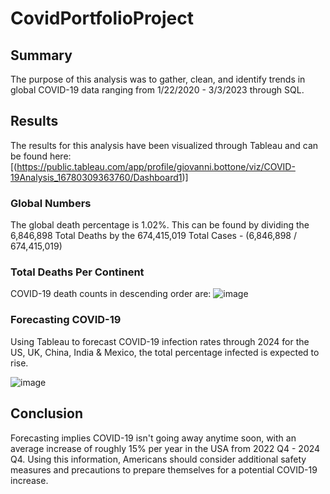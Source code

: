 # CovidPortfolioProject

## Summary 
The purpose of this analysis was to gather, clean, and identify trends in global COVID-19 data ranging from 1/22/2020 - 3/3/2023 through SQL. 


## Results
The results for this analysis have been visualized through Tableau and can be found here: [(https://public.tableau.com/app/profile/giovanni.bottone/viz/COVID-19Analysis_16780309363760/Dashboard1)]


### Global Numbers
The global death percentage is 1.02%. This can be found by dividing the 6,846,898 Total Deaths by the 674,415,019 Total Cases - (6,846,898 / 674,415,019) 


### Total Deaths Per Continent
COVID-19 death counts in descending order are: 
![image](https://user-images.githubusercontent.com/95371617/222972944-89d07533-f4f0-482a-ac41-2d0111595ad9.png)


### Forecasting COVID-19
Using Tableau to forecast COVID-19 infection rates through 2024 for the US, UK, China, India & Mexico, the total percentage infected is expected to rise. 

![image](https://user-images.githubusercontent.com/95371617/222972741-9d0a900f-2d72-4197-9335-2c352e773d6e.png)


## Conclusion
Forecasting implies COVID-19 isn't going away anytime soon, with an average increase of roughly 15% per year in the USA from 2022 Q4 - 2024 Q4. Using this information, Americans should consider additional safety measures and precautions to prepare themselves for a potential COVID-19 increase.
